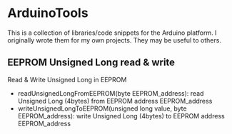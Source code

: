 ArduinoTools
============

This is a collection of libraries/code snippets for the Arduino platform.
I originally wrote them for my own projects.
They may be useful to others.


EEPROM Unsigned Long read & write
---------------------------------

Read & Write Unsigned Long in EEPROM

* readUnsignedLongFromEEPROM(byte EEPROM_address): read Unsigned Long (4bytes) from EEPROM address EEPROM_address
* writeUnsignedLongToEEPROM(unsigned long value, byte EEPROM_address): write Unsigned Long (4bytes) to EEPROM address EEPROM_address
